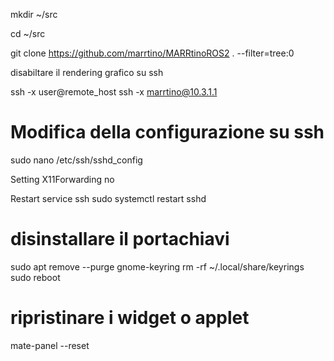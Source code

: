 mkdir ~/src

cd ~/src

git clone https://github.com/marrtino/MARRtinoROS2 . --filter=tree:0


disabiltare il rendering grafico su ssh

ssh -x user@remote_host
ssh -x marrtino@10.3.1.1



# Modifica della configurazione su ssh
sudo nano /etc/ssh/sshd_config

Setting 
X11Forwarding no

Restart service ssh
sudo systemctl restart sshd

# disinstallare il portachiavi 
sudo apt remove --purge gnome-keyring
rm -rf ~/.local/share/keyrings
sudo reboot

# ripristinare i widget o applet
mate-panel --reset
